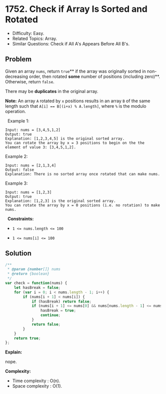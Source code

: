 # 1752. Check if Array Is Sorted and Rotated

- Difficulty: Easy.
- Related Topics: Array.
- Similar Questions: Check if All A's Appears Before All B's.

## Problem

Given an array `nums`, return `true`** if the array was originally sorted in non-decreasing order, then rotated **some** number of positions (including zero)**. Otherwise, return `false`.

There may be **duplicates** in the original array.

**Note:** An array `A` rotated by `x` positions results in an array `B` of the same length such that `A[i] == B[(i+x) % A.length]`, where `%` is the modulo operation.

 
Example 1:

```
Input: nums = [3,4,5,1,2]
Output: true
Explanation: [1,2,3,4,5] is the original sorted array.
You can rotate the array by x = 3 positions to begin on the the element of value 3: [3,4,5,1,2].
```

Example 2:

```
Input: nums = [2,1,3,4]
Output: false
Explanation: There is no sorted array once rotated that can make nums.
```

Example 3:

```
Input: nums = [1,2,3]
Output: true
Explanation: [1,2,3] is the original sorted array.
You can rotate the array by x = 0 positions (i.e. no rotation) to make nums.
```

 
**Constraints:**


	
- `1 <= nums.length <= 100`
	
- `1 <= nums[i] <= 100`



## Solution

```javascript
/**
 * @param {number[]} nums
 * @return {boolean}
 */
var check = function(nums) {
    let hasBreak = false;
    for (var i = 0; i < nums.length - 1; i++) {
        if (nums[i + 1] < nums[i]) {
            if (hasBreak) return false;
            if (nums[i + 1] <= nums[0] && nums[nums.length - 1] <= nums[0]) {
                hasBreak = true;
                continue;
            }
            return false;
        }
    }
    return true;
};
```

**Explain:**

nope.

**Complexity:**

* Time complexity : O(n).
* Space complexity : O(1).
